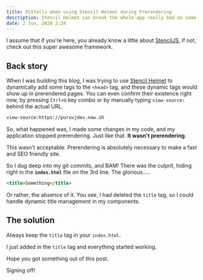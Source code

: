 ```yaml
---
title: Pitfalls when using Stencil Helmet during Prerendering
description: Stencil Helmet can break the whole app really bad on some occasions, some so random that you might never find out why
date: 2 Jun, 2020 2:24
---
```


I assume that if you're here, you already know a little about [StencilJS](https://stenciljs.com), if not, check out this super awesome framework.

## Back story
When I was building this blog, I was trying to use [Stencil Helmet](https://www.npmjs.com/package/@stencil/helmet) to dynamically add some tags to the `<head>` tag, and these dynamic tags would show up in prerendered pages. You can even confirm their existence right now, by pressing `Ctrl+U` key combo or by manually typing `view-source:` behind the actual URL.

```txt
view-source:https://puruvjdev.now.sh
```

So, what happened was, I made some changes in my code, and my application stopped prerendering. Just like that. **It wasn't prerendering**.

This wasn't acceptable. Prerendering is absolutely necessary to make a fast and SEO friendly site.

So I dug deep into my git commits, and BAM! There was the culprit, hiding right in the **`index.html`** file on the 3rd line. The glorious.....
```html
<title>Something</title>
```

Or rather, the absence of it. You see, I had deleted the `title` tag, so I could handle dynamic title management in my components.

## The solution
Always keep the `title` tag in your `index.html`.

I just added in the `title` tag and everything started working.

Hope you got something out of this post.

Signing off!